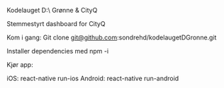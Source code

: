 Kodelauget D:\ Grønne & CityQ

Stemmestyrt dashboard for CityQ

Kom i gang:
Git clone git@github.com:sondrehd/kodelaugetDGronne.git


Installer dependencies med npm -i

Kjør app:

iOS:
react-native run-ios
Android:
react-native run-android
